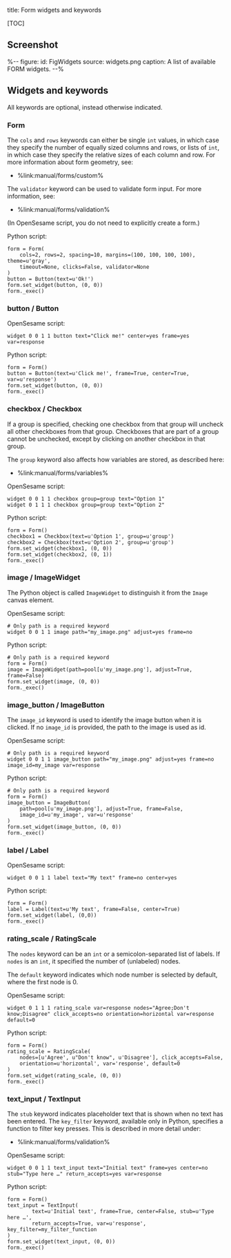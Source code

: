title: Form widgets and keywords


[TOC]


## Screenshot

%--
figure:
 id: FigWidgets
 source: widgets.png
 caption: A list of available FORM widgets.
--%


## Widgets and keywords

All keywords are optional, instead otherwise indicated.

### Form

The `cols` and `rows` keywords can either be single `int` values, in which case they specify the number of equally sized columns and rows, or lists of `int`, in which case they specify the relative sizes of each column and row. For more information about form geometry, see:

- %link:manual/forms/custom%

The `validator` keyword can be used to validate form input. For more information, see:

- %link:manual/forms/validation%

(In OpenSesame script, you do not need to explicitly create a form.)

Python script:

~~~ .python
form = Form(
	cols=2, rows=2, spacing=10, margins=(100, 100, 100, 100), theme=u'gray',
	timeout=None, clicks=False, validator=None
)
button = Button(text=u'Ok!')
form.set_widget(button, (0, 0))
form._exec()
~~~


### button / Button

OpenSesame script:

~~~
widget 0 0 1 1 button text="Click me!" center=yes frame=yes var=response
~~~

Python script:

~~~ .python
form = Form()
button = Button(text=u'Click me!', frame=True, center=True, var=u'response')
form.set_widget(button, (0, 0))
form._exec()
~~~


### checkbox / Checkbox

If a group is specified, checking one checkbox from that group will uncheck all other checkboxes from that group. Checkboxes that are part of a group cannot be unchecked, except by clicking on another checkbox in that group.

The `group` keyword also affects how variables are stored, as described here:

- %link:manual/forms/variables%

OpenSesame script:

~~~
widget 0 0 1 1 checkbox group=group text="Option 1"
widget 0 1 1 1 checkbox group=group text="Option 2"
~~~

Python script:

~~~ .python
form = Form()
checkbox1 = Checkbox(text=u'Option 1', group=u'group')
checkbox2 = Checkbox(text=u'Option 2', group=u'group')
form.set_widget(checkbox1, (0, 0))
form.set_widget(checkbox2, (0, 1))
form._exec()
~~~


### image / ImageWidget

The Python object is called `ImageWidget` to distinguish it from the `Image` canvas element.

OpenSesame script:

~~~
# Only path is a required keyword
widget 0 0 1 1 image path="my_image.png" adjust=yes frame=no
~~~

Python script:

~~~ .python
# Only path is a required keyword
form = Form()
image = ImageWidget(path=pool[u'my_image.png'], adjust=True, frame=False)
form.set_widget(image, (0, 0))
form._exec()
~~~


### image_button / ImageButton

The `image_id` keyword is used to identify the image button when it is clicked. If no `image_id` is provided, the path to the image is used as id.

OpenSesame script:

~~~
# Only path is a required keyword
widget 0 0 1 1 image_button path="my_image.png" adjust=yes frame=no image_id=my_image var=response
~~~

Python script:

~~~ .python
# Only path is a required keyword
form = Form()
image_button = ImageButton(
	path=pool[u'my_image.png'], adjust=True, frame=False,
	image_id=u'my_image', var=u'response'
)
form.set_widget(image_button, (0, 0))
form._exec()
~~~


### label / Label

OpenSesame script:

~~~
widget 0 0 1 1 label text="My text" frame=no center=yes
~~~

Python script:

~~~ .python
form = Form()
label = Label(text=u'My text', frame=False, center=True)
form.set_widget(label, (0,0))
form._exec()
~~~


### rating_scale / RatingScale

The `nodes` keyword can be an `int` or a semicolon-separated list of labels. If `nodes` is an `int`, it specified the number of (unlabeled) nodes.

The `default` keyword indicates which node number is selected by default, where the first node is 0.

OpenSesame script:

~~~
widget 0 1 1 1 rating_scale var=response nodes="Agree;Don't know;Disagree" click_accepts=no orientation=horizontal var=response default=0
~~~

Python script:

~~~ .python
form = Form()
rating_scale = RatingScale(
	nodes=[u'Agree', u"Don't know", u'Disagree'], click_accepts=False,
	orientation=u'horizontal', var='response', default=0
)
form.set_widget(rating_scale, (0, 0))
form._exec()
~~~


### text_input / TextInput

The `stub` keyword indicates placeholder text that is shown when no text has been entered. The `key_filter` keyword, available only in Python, specifies a function to filter key presses. This is described in more detail under:

- %link:manual/forms/validation%

OpenSesame script:

~~~
widget 0 0 1 1 text_input text="Initial text" frame=yes center=no stub="Type here …" return_accepts=yes var=response
~~~

Python script:

~~~ .python
form = Form()
text_input = TextInput(
		text=u'Initial text', frame=True, center=False, stub=u'Type here …',
		return_accepts=True, var=u'response', key_filter=my_filter_function
)
form.set_widget(text_input, (0, 0))
form._exec()
~~~
